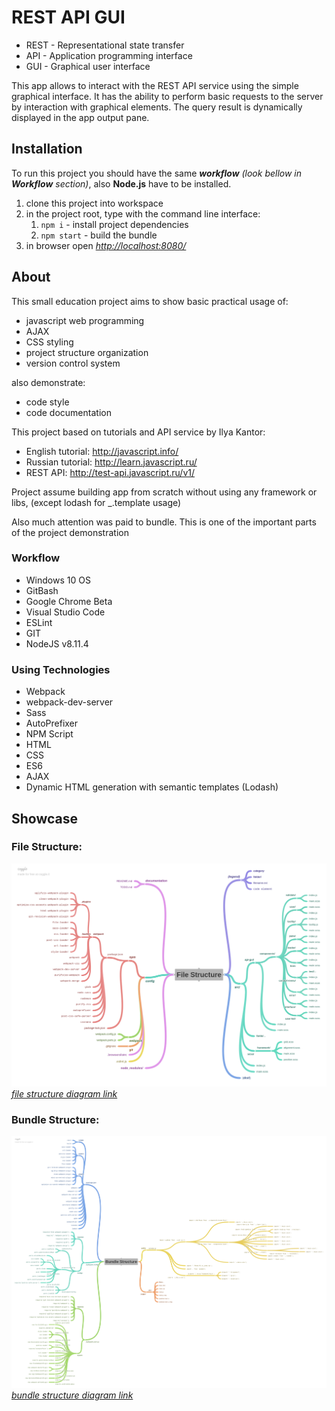 # REST API GUI

* REST - Representational state transfer
* API - Application programming interface
* GUI - Graphical user interface

This app allows to interact with the REST API service using the simple graphical interface. It has the ability to perform basic requests to the server by interaction with graphical elements. The query result is dynamically displayed in the app output pane.

## Installation

To run this project you should have the same **_workflow_** *(look bellow in **Workflow** section)*, also **Node.js** have to be installed.

1. clone this project into workspace
2. in the project root, type with the command line interface:
   1. `npm i` - install project dependencies
   2. `npm start` - build the bundle
3. in browser open *<http://localhost:8080/>*

## About

This small education project aims to show basic practical usage of:

* javascript web programming
* AJAX
* CSS styling
* project structure organization
* version control system

also demonstrate:

* code style
* code documentation

This project based on tutorials and API service by Ilya Kantor:

* English tutorial: <http://javascript.info/>
* Russian tutorial: <http://learn.javascript.ru/>
* REST API: <http://test-api.javascript.ru/v1/>

Project assume building app from scratch without using any framework or libs, (except lodash for _.template usage)

Also much attention was paid to bundle. This is one of the important parts of the project demonstration

### Workflow

* Windows 10 OS
* GitBash
* Google Chrome Beta
* Visual Studio Code
* ESLint
* GIT
* NodeJS v8.11.4

### Using Technologies

* Webpack
* webpack-dev-server
* Sass
* AutoPrefixer
* NPM Script
* HTML
* CSS
* ES6
* AJAX
* Dynamic HTML generation with semantic templates (Lodash)

## Showcase

### File Structure:

![alt text](./File_Structure.png)
[*file structure diagram link*](https://coggle.it/diagram/W4kDe-GhIs7jnfWd/t/file-structure/5777bbf249c96efe462f680be0b307af2d8d5e6943fa035353694aed858d8513)

### Bundle Structure:

![alt text](./Bundle_Structure.png)
[*bundle structure diagram link*](https://coggle.it/diagram/W4kaGOGhIlNWnlHS/t/bundle-structure/1e3c155cc2d9d901d7178086240c22902a36ae8e8f59d3ecad042766d35dcedd)
